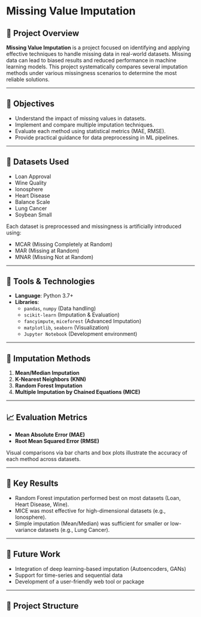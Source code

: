 # Missing Value Imputation

## 📘 Project Overview

**Missing Value Imputation** is a project focused on identifying and applying effective techniques to handle missing data in real-world datasets. Missing data can lead to biased results and reduced performance in machine learning models. This project systematically compares several imputation methods under various missingness scenarios to determine the most reliable solutions.

---

## 🎯 Objectives

- Understand the impact of missing values in datasets.
- Implement and compare multiple imputation techniques.
- Evaluate each method using statistical metrics (MAE, RMSE).
- Provide practical guidance for data preprocessing in ML pipelines.

---

## 📂 Datasets Used

- Loan Approval
- Wine Quality
- Ionosphere
- Heart Disease
- Balance Scale
- Lung Cancer
- Soybean Small

Each dataset is preprocessed and missingness is artificially introduced using:
- MCAR (Missing Completely at Random)
- MAR (Missing at Random)
- MNAR (Missing Not at Random)

---

## 🧰 Tools & Technologies

- **Language**: Python 3.7+
- **Libraries**:  
  - `pandas`, `numpy` (Data handling)  
  - `scikit-learn` (Imputation & Evaluation)  
  - `fancyimpute`, `miceforest` (Advanced Imputation)  
  - `matplotlib`, `seaborn` (Visualization)  
  - `Jupyter Notebook` (Development environment)

---

## 🧪 Imputation Methods

1. **Mean/Median Imputation**  
2. **K-Nearest Neighbors (KNN)**  
3. **Random Forest Imputation**  
4. **Multiple Imputation by Chained Equations (MICE)**

---

## 📈 Evaluation Metrics

- **Mean Absolute Error (MAE)**
- **Root Mean Squared Error (RMSE)**

Visual comparisons via bar charts and box plots illustrate the accuracy of each method across datasets.

---

## 📌 Key Results

- Random Forest imputation performed best on most datasets (Loan, Heart Disease, Wine).
- MICE was most effective for high-dimensional datasets (e.g., Ionosphere).
- Simple imputation (Mean/Median) was sufficient for smaller or low-variance datasets (e.g., Lung Cancer).

---

## 🔬 Future Work

- Integration of deep learning-based imputation (Autoencoders, GANs)
- Support for time-series and sequential data
- Development of a user-friendly web tool or package

---

## 📑 Project Structure

